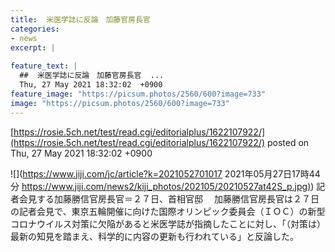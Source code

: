 ```yaml
---
title:  米医学誌に反論　加藤官房長官  
categories:
- news
excerpt: |
  
feature_text: |
  ##  米医学誌に反論　加藤官房長官  ...
  Thu, 27 May 2021 18:32:02  +0900
feature_image: "https://picsum.photos/2560/600?image=733"
image: "https://picsum.photos/2560/600?image=733"
---
```


[https://rosie.5ch.net/test/read.cgi/editorialplus/1622107922/](https://rosie.5ch.net/test/read.cgi/editorialplus/1622107922/)
posted on Thu, 27 May 2021 18:32:02  +0900

<!--more-->

![](https://www.jiji.com/jc/article?k=2021052701017 2021年05月27日17時44分 [https://www.jiji.com/news2/kiji_photos/202105/20210527at42S_p.jpg)](https://www.jiji.com/news2/kiji_photos/202105/20210527at42S_p.jpg)) 記者会見する加藤勝信官房長官＝２７日、首相官邸 　加藤勝信官房長官は２７日の記者会見で、東京五輪開催に向けた国際オリンピック委員会（ＩＯＣ）の新型コロナウイルス対策に欠陥があると米医学誌が指摘したことに対し、「（対策は）最新の知見を踏まえ、科学的に内容の更新も行われている」と反論した。
